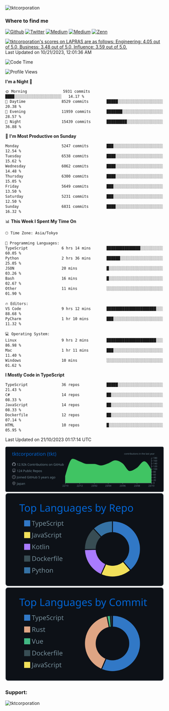 <p align="left"> <img src="https://komarev.com/ghpvc/?username=tktcorporation&label=Profile%20views&color=0e75b6&style=flat" alt="tktcorporation" /> </p>

<h3>Where to find me</h3>
<p>
<a href="https://github.com/tktcorporation" target="_blank"><img alt="Github" src="https://img.shields.io/badge/GitHub-%2312100E.svg?&style=for-the-badge&logo=Github&logoColor=white" /></a>
<a href="https://twitter.com/tktcorporation" target="_blank"><img alt="Twitter" src="https://img.shields.io/badge/twitter-%231DA1F2.svg?&style=for-the-badge&logo=twitter&logoColor=white" /></a>
<a href="https://www.linkedin.com/in/tktcorporation" target="_blank"><img alt="Medium" src="https://img.shields.io/badge/linkdin-0a66c2.svg?&style=for-the-badge&logo=linkedin&logoColor=white" /></a>
<a href="https://qiita.com/tktcorporation" target="_blank"><img alt="Medium" src="https://img.shields.io/badge/qiita-55C500.svg?&style=for-the-badge&logo=qiita&logoColor=white" /></a>
<a href="https://zenn.dev/tktcorporation" target="_blank"><img alt="Zenn" src="https://img.shields.io/badge/Zenn-3EA8FF.svg?&style=for-the-badge&logo=Zenn&logoColor=white" /></a>
</p>

<!--START_SECTION:lapras-card-->
<p ><a href="https://lapras.com/public/tktcorporation" target="_blank" rel="noopener noreferrer"><img alt="tktcorporation's scores on LAPRAS are as follows: Engineering: 4.05 out of 5.0, Business: 3.48 out of 5.0, Influence: 3.59 out of 5.0." src="https://lapras-card-generator.vercel.app/api/svg?e=4.05&b=3.48&i=3.59&b1=%23232323&b2=%236d6d6d&i1=%23212121&i2=%23818181&l=en" width="300" ></a>  
Last Updated on 10/21/2023, 12:01:36 AM</p>
<!--END_SECTION:lapras-card-->
  
<!--START_SECTION:waka-->
![Code Time](http://img.shields.io/badge/Code%20Time-1%2C185%20hrs%2020%20mins-blue)

![Profile Views](http://img.shields.io/badge/Profile%20Views-1-blue)

**I'm a Night 🦉** 

```text
🌞 Morning                5931 commits        ████░░░░░░░░░░░░░░░░░░░░░   14.17 % 
🌆 Daytime                8529 commits        █████░░░░░░░░░░░░░░░░░░░░   20.38 % 
🌃 Evening                11959 commits       ███████░░░░░░░░░░░░░░░░░░   28.57 % 
🌙 Night                  15439 commits       █████████░░░░░░░░░░░░░░░░   36.88 % 
```
📅 **I'm Most Productive on Sunday** 

```text
Monday                   5247 commits        ███░░░░░░░░░░░░░░░░░░░░░░   12.54 % 
Tuesday                  6538 commits        ████░░░░░░░░░░░░░░░░░░░░░   15.62 % 
Wednesday                6062 commits        ████░░░░░░░░░░░░░░░░░░░░░   14.48 % 
Thursday                 6300 commits        ████░░░░░░░░░░░░░░░░░░░░░   15.05 % 
Friday                   5649 commits        ███░░░░░░░░░░░░░░░░░░░░░░   13.50 % 
Saturday                 5231 commits        ███░░░░░░░░░░░░░░░░░░░░░░   12.50 % 
Sunday                   6831 commits        ████░░░░░░░░░░░░░░░░░░░░░   16.32 % 
```


📊 **This Week I Spent My Time On** 

```text
🕑︎ Time Zone: Asia/Tokyo

💬 Programming Languages: 
TypeScript               6 hrs 14 mins       ███████████████░░░░░░░░░░   60.05 % 
Python                   2 hrs 36 mins       ██████░░░░░░░░░░░░░░░░░░░   25.05 % 
JSON                     20 mins             █░░░░░░░░░░░░░░░░░░░░░░░░   03.26 % 
Bash                     16 mins             █░░░░░░░░░░░░░░░░░░░░░░░░   02.67 % 
Other                    11 mins             ░░░░░░░░░░░░░░░░░░░░░░░░░   01.90 % 

🔥 Editors: 
VS Code                  9 hrs 12 mins       ██████████████████████░░░   88.68 % 
PyCharm                  1 hr 10 mins        ███░░░░░░░░░░░░░░░░░░░░░░   11.32 % 

💻 Operating System: 
Linux                    9 hrs 2 mins        ██████████████████████░░░   86.98 % 
Mac                      1 hr 11 mins        ███░░░░░░░░░░░░░░░░░░░░░░   11.40 % 
Windows                  10 mins             ░░░░░░░░░░░░░░░░░░░░░░░░░   01.62 % 
```

**I Mostly Code in TypeScript** 

```text
TypeScript               36 repos            █████░░░░░░░░░░░░░░░░░░░░   21.43 % 
C#                       14 repos            ██░░░░░░░░░░░░░░░░░░░░░░░   08.33 % 
JavaScript               14 repos            ██░░░░░░░░░░░░░░░░░░░░░░░   08.33 % 
Dockerfile               12 repos            ██░░░░░░░░░░░░░░░░░░░░░░░   07.14 % 
HTML                     10 repos            █░░░░░░░░░░░░░░░░░░░░░░░░   05.95 % 
```




 Last Updated on 21/10/2023 01:17:14 UTC
<!--END_SECTION:waka-->

[![](https://raw.githubusercontent.com/tktcorporation/tktcorporation/master/profile-summary-card-output/github_dark/0-profile-details.svg)](https://github.com/vn7n24fzkq/github-profile-summary-cards)
[![](https://raw.githubusercontent.com/tktcorporation/tktcorporation/master/profile-summary-card-output/github_dark/1-repos-per-language.svg)](https://github.com/vn7n24fzkq/github-profile-summary-cards) [![](https://raw.githubusercontent.com/tktcorporation/tktcorporation/master/profile-summary-card-output/github_dark/2-most-commit-language.svg)](https://github.com/vn7n24fzkq/github-profile-summary-cards)

<h3 align="left">Support:</h3>
<p><a href="https://www.buymeacoffee.com/tktcorporation"> <img align="left" src="https://cdn.buymeacoffee.com/buttons/v2/default-yellow.png" height="50" width="210" alt="tktcorporation" /></a></p><br><br>
